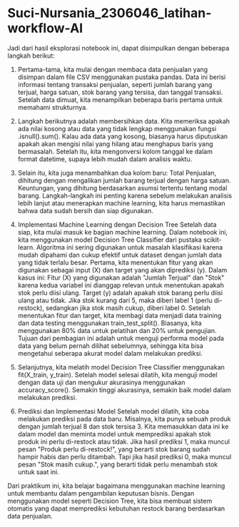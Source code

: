 # Suci-Nursania_2306046_latihan-workflow-AI
Jadi dari hasil eksplorasi notebook ini, dapat disimpulkan dengan beberapa langkah berikut:
1. Pertama-tama, kita mulai dengan membaca data penjualan yang disimpan dalam file CSV menggunakan pustaka pandas. Data ini berisi informasi tentang transaksi penjualan, seperti jumlah barang yang terjual, harga satuan, stok barang yang tersisa, dan tanggal transaksi. Setelah data dimuat, kita menampilkan beberapa baris pertama untuk memahami strukturnya.
   
2. Langkah berikutnya adalah membersihkan data. Kita memeriksa apakah ada nilai kosong atau data yang tidak lengkap menggunakan fungsi .isnull().sum(). Kalau ada data yang kosong, biasanya harus diputuskan apakah akan mengisi nilai yang hilang atau menghapus baris yang bermasalah. Setelah itu, kita mengonversi kolom tanggal ke dalam format datetime, supaya lebih mudah dalam analisis waktu.
   
3. Selain itu, kita juga menambahkan dua kolom baru:
Total Penjualan, dihitung dengan mengalikan jumlah barang terjual dengan harga satuan.
Keuntungan, yang dihitung berdasarkan asumsi tertentu tentang modal barang. Langkah-langkah ini penting karena sebelum melakukan analisis lebih lanjut atau menerapkan machine learning, kita harus memastikan bahwa data sudah bersih dan siap digunakan.

5. Implementasi Machine Learning dengan Decision Tree
Setelah data siap, kita mulai masuk ke bagian machine learning. Dalam notebook ini, kita menggunakan model Decision Tree Classifier dari pustaka scikit-learn. Algoritma ini sering digunakan untuk masalah klasifikasi karena mudah dipahami dan cukup efektif untuk dataset dengan jumlah data yang tidak terlalu besar.
Pertama, kita menentukan fitur yang akan digunakan sebagai input (X) dan target yang akan diprediksi (y). Dalam kasus ini:
Fitur (X) yang digunakan adalah "Jumlah Terjual" dan "Stok" karena kedua variabel ini dianggap relevan untuk menentukan apakah stok perlu diisi ulang.
Target (y) adalah apakah stok barang perlu diisi ulang atau tidak. Jika stok kurang dari 5, maka diberi label 1 (perlu di-restock), sedangkan jika stok masih cukup, diberi label 0.
Setelah menentukan fitur dan target, kita membagi data menjadi data training dan data testing menggunakan train_test_split(). Biasanya, kita menggunakan 80% data untuk pelatihan dan 20% untuk pengujian. Tujuan dari pembagian ini adalah untuk menguji performa model pada data yang belum pernah dilihat sebelumnya, sehingga kita bisa mengetahui seberapa akurat model dalam melakukan prediksi.

6. Selanjutnya, kita melatih model Decision Tree Classifier menggunakan fit(X_train, y_train). Setelah model selesai dilatih, kita menguji model dengan data uji dan mengukur akurasinya menggunakan accuracy_score(). Semakin tinggi akurasinya, semakin baik model dalam melakukan prediksi.
   
7. Prediksi dan Implementasi Model
Setelah model dilatih, kita coba melakukan prediksi pada data baru. Misalnya, kita punya sebuah produk dengan jumlah terjual 8 dan stok tersisa 3. Kita memasukkan data ini ke dalam model dan meminta model untuk memprediksi apakah stok produk ini perlu di-restock atau tidak.
Jika hasil prediksi 1, maka muncul pesan "Produk perlu di-restock!", yang berarti stok barang sudah hampir habis dan perlu ditambah. Tapi jika hasil prediksi 0, maka muncul pesan "Stok masih cukup.", yang berarti tidak perlu menambah stok untuk saat ini.

Dari praktikum ini, kita belajar bagaimana menggunakan machine learning untuk membantu dalam pengambilan keputusan bisnis. Dengan menggunakan model seperti Decision Tree, kita bisa membuat sistem otomatis yang dapat memprediksi kebutuhan restock barang berdasarkan data penjualan.
